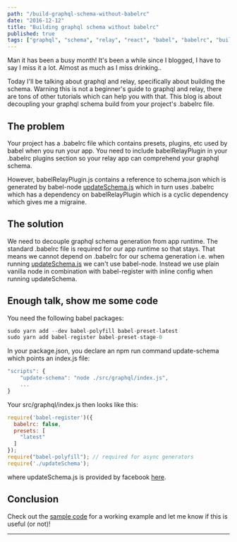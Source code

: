 ```yaml
---
path: "/build-graphql-schema-without-babelrc"
date: "2016-12-12"
title: "Building graphql schema without babelrc"
published: true
tags: ["graphql", "schema", "relay", "react", "babel", "babelrc", "build", "babelrelayplugin"]
---
```


Man it has been a busy month! It's been a while since I blogged, I have to say I miss it a lot. Almost as much as I 
miss drinking.. 

Today I'll be talking about graphql and relay, specifically about building the schema. Warning this is not a beginner's
guide to graphql and relay, there are tons of other tutorials which can help you with that. This blog is about
decoupling your graphql schema build from your project's .babelrc file.

## The problem
Your project has a .babelrc file which contains presets, plugins, etc used by babel when you run your app. You need 
to include babelRelayPlugin in your .babelrc plugins section so your relay app can comprehend your graphql schema.

However, babelRelayPlugin.js contains a reference to schema.json which is generated by babel-node [updateSchema.js](https://github.com/relayjs/relay-starter-kit/blob/master/scripts/updateSchema.js) 
which in turn uses .babelrc which has a dependency on babelRelayPlugin which is a cyclic dependency which gives me a 
migraine.

## The solution
We need to decouple graphql schema generation from app runtime. The standard .babelrc file is required for our app runtime so that stays.
That means we cannot depend on .babelrc for our schema generation i.e. when running [updateSchema.js](https://github.com/relayjs/relay-starter-kit/blob/master/scripts/updateSchema.js)
we can't use babel-node. Instead we use plain vanilla node in combination with babel-register with inline
config when running updateSchema.

## Enough talk, show me some code
You need the following babel packages:

```jsx
sudo yarn add --dev babel-polyfill babel-preset-latest
sudo yarn add babel-register babel-preset-stage-0
```

In your package.json, you declare an npm run command update-schema which points an index.js file:

```jsx
"scripts": {
    "update-schema": "node ./src/graphql/index.js",
    ...
}
```

Your src/graphql/index.js then looks like this:

```jsx
require('babel-register')({
  babelrc: false,
  presets: [
    "latest"
  ]
});
require("babel-polyfill"); // required for async generators
require('./updateSchema');
```

where updateSchema.js is provided by facebook [here](https://github.com/relayjs/relay-starter-kit/blob/master/scripts/updateSchema.js).

## Conclusion
Check out the [sample code](https://github.com/yusinto/movie-time) for a working example and let me know if this is useful (or not)!

---------------------------------------------------------------------------------------
